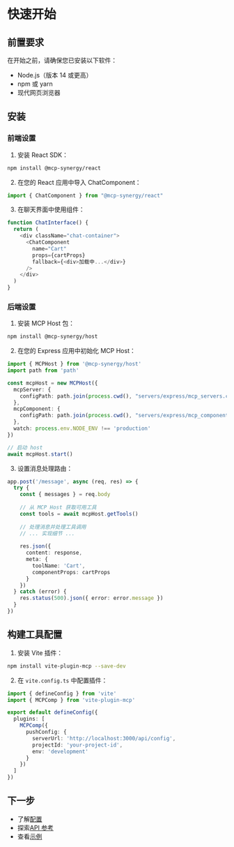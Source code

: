 # 快速开始

## 前置要求

在开始之前，请确保您已安装以下软件：
- Node.js（版本 14 或更高）
- npm 或 yarn
- 现代网页浏览器

## 安装

### 前端设置

1. 安装 React SDK：
```bash
npm install @mcp-synergy/react
```

2. 在您的 React 应用中导入 ChatComponent：
```typescript
import { ChatComponent } from "@mcp-synergy/react"
```

3. 在聊天界面中使用组件：
```typescript
function ChatInterface() {
  return (
    <div className="chat-container">
      <ChatComponent
        name="Cart"
        props={cartProps}
        fallback={<div>加载中...</div>}
      />
    </div>
  )
}
```

### 后端设置

1. 安装 MCP Host 包：
```bash
npm install @mcp-synergy/host
```

2. 在您的 Express 应用中初始化 MCP Host：
```typescript
import { MCPHost } from '@mcp-synergy/host'
import path from 'path'

const mcpHost = new MCPHost({
  mcpServer: {
    configPath: path.join(process.cwd(), "servers/express/mcp_servers.config.json")
  },
  mcpComponent: {
    configPath: path.join(process.cwd(), "servers/express/mcp_components.config.json")
  },
  watch: process.env.NODE_ENV !== 'production'
})

// 启动 host
await mcpHost.start()
```

3. 设置消息处理路由：
```typescript
app.post('/message', async (req, res) => {
  try {
    const { messages } = req.body
    
    // 从 MCP Host 获取可用工具
    const tools = await mcpHost.getTools()
    
    // 处理消息并处理工具调用
    // ... 实现细节 ...
    
    res.json({
      content: response,
      meta: {
        toolName: 'Cart',
        componentProps: cartProps
      }
    })
  } catch (error) {
    res.status(500).json({ error: error.message })
  }
})
```

## 构建工具配置

1. 安装 Vite 插件：
```bash
npm install vite-plugin-mcp --save-dev
```

2. 在 `vite.config.ts` 中配置插件：
```typescript
import { defineConfig } from 'vite'
import { MCPComp } from 'vite-plugin-mcp'

export default defineConfig({
  plugins: [
    MCPComp({
      pushConfig: {
        serverUrl: 'http://localhost:3000/api/config',
        projectId: 'your-project-id',
        env: 'development'
      }
    })
  ]
})
```

## 下一步

- 了解[配置](/zh/guide/configuration)
- 探索[API 参考](/zh/api/)
- 查看[示例](/zh/examples/) 